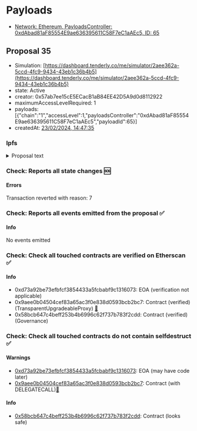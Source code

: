 # Payloads

- [Network: Ethereum, PayloadsController: 0xdAbad81aF85554E9ae636395611C58F7eC1aAEc5, ID: 65](/reports/payloads/1/0xdAbad81aF85554E9ae636395611C58F7eC1aAEc5/65.md)

## Proposal 35

- Simulation: [https://dashboard.tenderly.co/me/simulator/2aee362a-5ccd-4fc9-9434-43eb1c36b4b5](https://dashboard.tenderly.co/me/simulator/2aee362a-5ccd-4fc9-9434-43eb1c36b4b5)
- state: Active
- creator: 0x57ab7ee15cE5ECacB1aB84EE42D5A9d0d8112922
- maximumAccessLevelRequired: 1
- payloads: [{"chain":"1","accessLevel":1,"payloadsController":"0xdAbad81aF85554E9ae636395611C58F7eC1aAEc5","payloadId":65}]
- createdAt: [23/02/2024, 14:47:35](https://etherscan.io/tx/0x3b7463c9b2c59fad2dead24f4c84e07af7353203e7558a3050af49e4c2d108db)

### Ipfs

<details>
  <summary>Proposal text</summary>
  
  
## Simple Summary

In preparation for potentially funding the GHO Stability Module (GSM) and the $1M RWA strategy with Centrifuge, this publication seeks to make available the necessary amount of USDC, USDT and DAI on Ethereum.

## Motivation

The GSM was deployed in a previous proposal and the current stable coin holdings on Ethereum are insufficient to support both the GSM, RWA strategy and Service Provider (SP) commitments. Additional funds are needed on Ethereum to support the GSM.

## Specification

- Swap all DAI to USDT
- Swap 0.70M USDC to USDT
- Deposit USDT into Aave v3
- Deposit USDC minus 0.70M into Aave v3

## References

- Implementation: [AaveV3Ethereum](https://github.com/bgd-labs/aave-proposals-v3/blob/312f7338478da05b55b2104434002762238df0d3/src/20240209_AaveV3Ethereum_TreasuryManagementGSMFundingRWAStrategyPreparationsPart2/AaveV3Ethereum_TreasuryManagementGSMFundingRWAStrategyPreparationsPart2_20240209.sol)
- Tests: [AaveV3Ethereum](https://github.com/bgd-labs/aave-proposals-v3/blob/312f7338478da05b55b2104434002762238df0d3/src/20240209_AaveV3Ethereum_TreasuryManagementGSMFundingRWAStrategyPreparationsPart2/AaveV3Ethereum_TreasuryManagementGSMFundingRWAStrategyPreparationsPart2_20240209.t.sol)
- [Snapshot](https://snapshot.org/#/aave.eth/proposal/0xb39537e468eef8c212c67a539cdc6d802cd857f186a4f66aefd44faaadd6ba19)
- [Discussion](https://governance.aave.com/t/arfc-treasury-management-gsm-funding-rwa-strategy-preparations/16128)

## Copyright

Copyright and related rights waived via [CC0](https://creativecommons.org/publicdomain/zero/1.0/).

</details>

### Check: Reports all state changes :sos:

#### Errors

Transaction reverted with reason: 7

### Check: Reports all events emitted from the proposal :white_check_mark:

#### Info

No events emitted

### Check: Check all touched contracts are verified on Etherscan :white_check_mark:

#### Info

- 0xd73a92be73efbfcf3854433a5fcbabf9c1316073: EOA (verification not applicable)
- 0x9aee0b04504cef83a65ac3f0e838d0593bcb2bc7: Contract (verified) (TransparentUpgradeableProxy) [:ghost:](https://github.com/bgd-labs/aave-address-book "GovernanceV3Ethereum.GOVERNANCE")
- 0x58bcb647c4beff253b4b6996c62f737b783f2cdd: Contract (verified) (Governance) 

### Check: Check all touched contracts do not contain selfdestruct :white_check_mark:

#### Warnings

- [0xd73a92be73efbfcf3854433a5fcbabf9c1316073](https://etherscan.io/address/0xd73a92be73efbfcf3854433a5fcbabf9c1316073): EOA (may have code later)
- [0x9aee0b04504cef83a65ac3f0e838d0593bcb2bc7](https://etherscan.io/address/0x9aee0b04504cef83a65ac3f0e838d0593bcb2bc7): Contract (with DELEGATECALL)[:ghost:](https://github.com/bgd-labs/aave-address-book "GovernanceV3Ethereum.GOVERNANCE")

#### Info

- [0x58bcb647c4beff253b4b6996c62f737b783f2cdd](https://etherscan.io/address/0x58bcb647c4beff253b4b6996c62f737b783f2cdd): Contract (looks safe)

